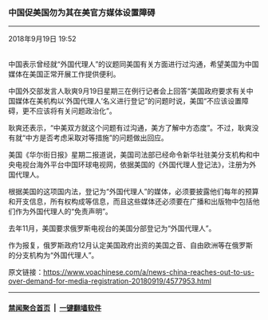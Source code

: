 ### 中国促美国勿为其在美官方媒体设置障碍
------------------------

<div class="published">
 <span class="date" title="中国时间">
  <time datetime="2018-09-19T19:52:41+08:00">
   2018年9月19日 19:52
  </time>
 </span>
</div>
<br/>
<div class="wsw">
 <p>
  中国表示曾经就“外国代理人”的议题同美国有关方面进行过沟通，希望美国为中国媒体在美国正常开展工作提供便利。
 </p>
 <p>
  中国外交部发言人耿爽9月19日星期三在例行记者会上回答“美国政府要求有关中国媒体在美机构以‘外国代理人’名义进行登记”的问题时说，美国“不应该设置障碍，更不应该将有关问题政治化”。
 </p>
 <p>
  耿爽还表示，“中美双方就这个问题有过沟通，美方了解中方态度”。不过，耿爽没有就“中方是否考虑采取对等措施”的问题做出回应。
 </p>
 <p>
  美国《华尔街日报》星期二报道说，美国司法部已经命令新华社驻美分支机构和中央电视台海外平台中国环球电视网，依据美国的《外国代理人登记法》，注册为外国代理人。
 </p>
 <p>
  根据美国的这项国内法，登记为“外国代理人”的媒体，必须要披露他们每年的预算和开支信息，所有权构成等信息，而且这些媒体还必须要在广播和出版物中包括他们作为外国代理人的“免责声明”。
 </p>
 <p>
  去年11月，美国要求俄罗斯电视台的美国分部登记为“外国代理人”。
 </p>
 <p>
  作为报复，俄罗斯政府12月认定美国政府出资的美国之音、自由欧洲等在俄罗斯的分支机构为“外国代理人”。
 </p>
</div>

原文链接：https://www.voachinese.com/a/news-china-reaches-out-to-us-over-demand-for-media-registration-20180919/4577953.html


------------------------
#### [禁闻聚合首页](https://github.com/gfw-breaker/banned-news/blob/master/README.md) &nbsp;|&nbsp;  [一键翻墙软件](https://github.com/gfw-breaker/nogfw/blob/master/README.md)